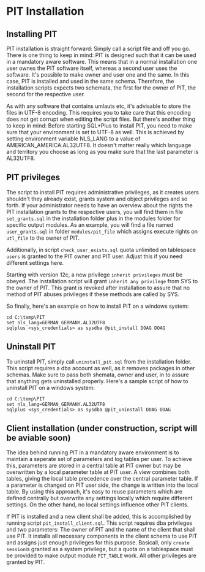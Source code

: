 # PIT Installation

## Installing PIT

PIT installation is straight forward: Simply call a script file and off you go. There is one thing to keep in mind: PIT is designed such that it can be used in a mandatory aware software. This means that in a normal installation one user ownes the PIT software itself, whereas a second user uses the software. It's possible to make owner and user one and the same. In this case, PIT is installed and used in the same schema. Therefore, the installation scripts expects two schemata, the first for the owner of PIT, the second for the respective user.

As with any software that contains umlauts etc, it's advisable to store the files in UTF-8 encoding. This requires you to take care that this encoding does not get corrupt when editing the script files. But there's another thing to keep in mind: Before starting SQL*Plus to install PIT, you need to make sure that your environment is set to UTF-8 as well. This is achieved by setting environment variable NLS_LANG to a value of AMERICAN_AMERICA.AL32UTF8. It doesn't matter really which language and territory you choose as long as you make sure that the last parameter is AL32UTF8. 

## PIT privileges
The script to install PIT requires administrative privileges, as it creates users shouldn't they already exist, grants system and object privileges and so forth. If your administrator needs to have an overview about the rights the PIT installation grants to the respective users, you will find them in file `set_grants.sql` in the installation folder plus in the modules folder for specific output modules. As an example, you will find a file named `user_grants.sql` in folder `modules/pit_file` which assigns execute rights on `utl_file` to the owner of PIT.

Additionally, in script `check_user_exists.sql` quota unlimited on tablespace `users` is granted to the PIT owner and PIT user. Adjust this if you need different settings here.

Starting with version 12c, a new privilege `inherit privileges` must be obeyed. The installation script will grant `inherit any privilege` from SYS to the owner of PIT. This grant is revoked after installation to assure that no method of PIT abuses privileges if these methods are called by SYS.

So finally, here's an example on how to install PIT on a windows system:

```
cd C:\temp\PIT
set nls_lang=GERMAN_GERMANY.AL32UTF8
sqlplus <sys_credentials> as sysdba @pit_install DOAG DOAG
```

## Uninstall PIT
To uninstall PIT, simply call `uninstall_pit.sql` from the installation folder. This script requires a dba account as well, as it removes packages in other schemas. Make sure to pass both shemata, owner and user, in to assure that anything gets uninstalled properly. Here's a sample script of how to uninstall PIT on a windows system:

```
cd C:\temp\PIT
set nls_lang=GERMAN_GERMANY.AL32UTF8
sqlplus <sys_credentials> as sysdba @pit_uninstall DOAG DOAG
```

## Client installation (under construction, script will be aviable soon)
The idea behind running PIT in a mandatory aware environment is to maintain a seperate set of parameters and log tables per user. To achieve this, parameters are stored in a central table at PIT owner but may be overwritten by a local parameter table at PIT user. A view combines both tables, giving the local table precedence over the central parameter table. If a parameter is changed on PIT user side, the change is written into the local table. By using this approach, it's easy to reuse parameters which are defined centrally but overwrite any settings locally which require different settings. On the other hand, no local settings influence other PIT clients.

If PIT is installed and a new client shall be added, this is accomplished by running script `pit_install_client.sql`. This script requires dba privileges and two parameters: The owner of PIT and the name of the client that shall use PIT. It installs all necessary components in the client schema to use PIT and assigns just enough privileges for this purpose. Basicall, only `create session`is granted as a system privilege, but a quota on a tablespace must be provided to make output module `PIT_TABLE` work. All other privileges are granted by PIT. 
